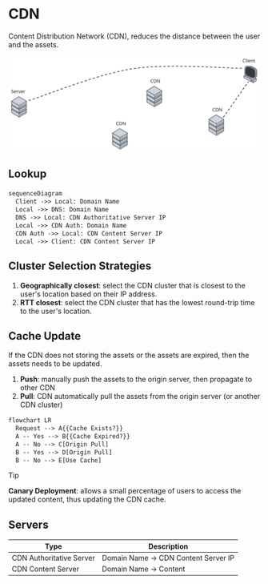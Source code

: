 # CDN

Content Distribution Network (CDN), reduces the distance between the user and the assets.

![CDN](../imgs/network-cdn.svg)

## Lookup

```mermaid
sequenceDiagram
  Client ->> Local: Domain Name
  Local ->> DNS: Domain Name
  DNS ->> Local: CDN Authoritative Server IP
  Local ->> CDN Auth: Domain Name
  CDN Auth ->> Local: CDN Content Server IP
  Local ->> Client: CDN Content Server IP
```

## Cluster Selection Strategies

1. **Geographically closest**: select the CDN cluster that is closest to the user's location based on their IP address.
2. **RTT closest**: select the CDN cluster that has the lowest round-trip time to the user's location.

## Cache Update

If the CDN does not storing the assets or the assets are expired, then the assets needs to be updated.

1. **Push**: manually push the assets to the origin server, then propagate to other CDN
2. **Pull**: CDN automatically pull the assets from the origin server (or another CDN cluster)

```mermaid
flowchart LR
  Request --> A{{Cache Exists?}}
  A -- Yes --> B{{Cache Expired?}}
  A -- No --> C[Origin Pull]
  B -- Yes --> D[Origin Pull]
  B -- No --> E[Use Cache]
```

> [!TIP]
>
> **Canary Deployment**: allows a small percentage of users to access the updated content, thus updating the CDN cache.

## Servers

| Type                     | Description                          |
| ------------------------ | ------------------------------------ |
| CDN Authoritative Server | Domain Name -> CDN Content Server IP |
| CDN Content Server       | Domain Name -> Content               |
